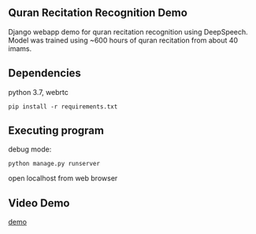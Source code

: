 ## Quran Recitation Recognition Demo
Django webapp demo for quran recitation recognition using DeepSpeech. <br/>
Model was trained using ~600 hours of quran recitation from about 40 imams.


## Dependencies
python 3.7, webrtc

```
pip install -r requirements.txt
```

## Executing program
debug mode:
```
python manage.py runserver
```

open localhost from web browser

## Video Demo
[demo](https://youtu.be/phCtfF-274E)
